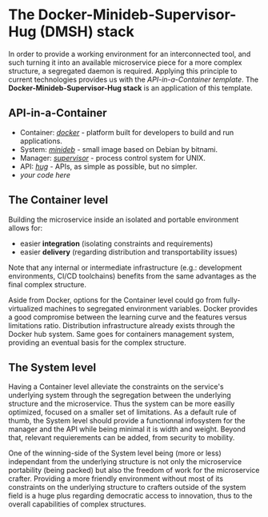 # The Docker-Minideb-Supervisor-Hug (DMSH) stack

In order to provide a working environment for an interconnected tool, and such turning it into an available microservice piece for a more complex structure, a segregated daemon is required. Applying this principle to current technologies provides us with the _API-in-a-Container template_. The **Docker-Minideb-Supervisor-Hug stack** is an application of this template.

## API-in-a-Container
- Container: [*docker*](https://github.com/docker) - platform built for developers to build and run applications.
- System: [*minideb*](https://github.com/bitnami/minideb) - small image based on Debian by bitnami.
- Manager: [*supervisor*](https://github.com/Supervisor/supervisor) - process control system for UNIX.
- API: [*hug*](https://github.com/timothycrosley/hug) - APIs, as simple as possible, but no simpler.
- *your code here*

## The Container level
Building the microservice inside an isolated and portable environment allows for:
- easier **integration** (isolating constraints and requirements)
- easier **delivery** (regarding distribution and transportability issues)

Note that any internal or intermediate infrastructure (e.g.: development environments, CI/CD toolchains) benefits from the same advantages as the final complex structure.

Aside from Docker, options for the Container level could go from fully-virtualized machines to segregated environment variables. Docker provides a good compromise between the learning curve and the features versus limitations ratio. Distribution infrastructure already exists through the Docker hub system. Same goes for containers management system, providing an eventual basis for the complex structure.

## The System level
Having a Container level alleviate the constraints on the service's underlying system through the segregation between the underlying structure and the microservice. Thus the system can be more easilly optimized, focused on a smaller set of limitations. As a default rule of thumb, the System level should provide a functionnal infosystem for the manager and the API while being minimal it is width and weight. Beyond that, relevant requierements can be added, from security to mobility.

One of the winning-side of the System level being (more or less) independant from the underlying structure is not only the microservice portability (being packed) but also the freedom of work for the microservice crafter. Providing a more friendly environment without most of its constraints on the underlying structure to crafters outside of the system field is a huge plus regarding democratic access to innovation, thus to the overall capabilities of complex structures.
